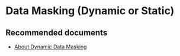 <properties
	pageTitle="Data Masking (Dynamic or Static)"
	description="Data Masking (Dynamic or Static)"
	infoBubbleText="Data Masking (Dynamic or Static)"
	service=""
	resource=""
	authors="srdan-bozovic-msft"
	ms.author="srbozovi"
	displayOrder=""
	articleId="93dd31fa-7ac6-4b6a-a889-df2cd51ce163"
	diagnosticScenario=""
	selfHelpType=""
	supportTopicIds="32637251"
	resourceTags=""
	productPesIds="16259"
	cloudEnvironments=""
/>

# Data Masking (Dynamic or Static)

## **Recommended documents**

- [About Dynamic Data Masking](https://docs.microsoft.com/azure/sql-database/sql-database-dynamic-data-masking-get-started)
